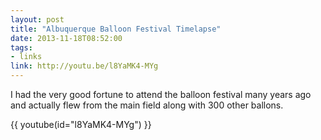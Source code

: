 ```yaml
---
layout: post
title: "Albuquerque Balloon Festival Timelapse"
date: 2013-11-18T08:52:00
tags:
- links
link: http://youtu.be/l8YaMK4-MYg
---
```

I had the very good fortune to attend the balloon festival many years ago and actually flew from the main field along with 300 other ballons. 

{{ youtube(id="l8YaMK4-MYg") }}
